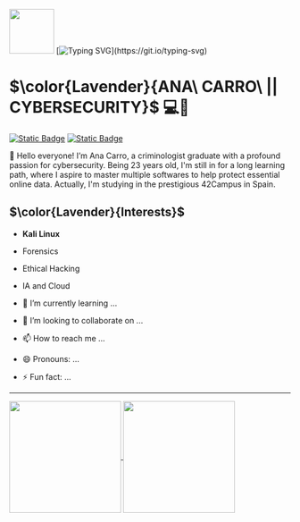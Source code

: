 <img src="https://media.giphy.com/media/v1.Y2lkPTc5MGI3NjExOWdoZ2xwYmdwdW4xeHVoajNra2tjdWEyODV1OXVlbGI1aXE4Z2ZsbiZlcD12MV9pbnRlcm5hbF9naWZfYnlfaWQmY3Q9Zw/4TrKGDZrcugHAt2VBc/giphy.gif" width="80" height="80" /> [![Typing SVG](https://readme-typing-svg.demolab.com?font=Roboto&weight=200&size=60&duration=2000&pause=2000&color=FAB3EA&center=true&vCenter=true&random=false&width=435&lines=Hello+World!)](https://git.io/typing-svg)
# $\color{Lavender}{ANA\ CARRO\ || CYBERSECURITY}$ 💻🔐
[![Static Badge](https://img.shields.io/badge/Linkedin-%2350A7E0?style=flat&logo=linkedin)](https://www.linkedin.com/in/ana-carro-v%C3%A1zquez) [![Static Badge](https://img.shields.io/badge/Gmail-%23fab3ea?style=flat&logo=Gmail&logoColor=%23ffffff)](https://mail.google.com/mail/?view=cm&to=anacarrovaz@gmail.com)


👋 Hello everyone! I’m Ana Carro, a criminologist graduate with a profound passion for cybersecurity. Being 23 years old, I'm still in for a long learning path, where I aspire to master multiple softwares to help protect essential online data. Actually, I'm studying in the prestigious 42Campus in Spain. 
## $\color{Lavender}{Interests}$
- **Kali Linux**
- Forensics
- Ethical Hacking
- IA and Cloud

- 🌱 I’m currently learning ...
- 💞️ I’m looking to collaborate on ...
- 📫 How to reach me ...
- 😄 Pronouns: ...
- ⚡ Fun fact: ...

***
 <a href="https://github.com/anuraghazra/github-readme-stats">
  <img height=200 align="center" src="https://github-readme-stats.vercel.app/api?username=Ancava2000&show_icons=true&hide_border=true&title_color=ccccff&bg_color=4c1130&text_color=fab3ea&icon_color=ccccff&border_radius=20.5&rank_icon=github" />
</a>
<a href="https://github.com/anuraghazra/convoychat">
  <img height=200 align="center" src="https://github-readme-stats.vercel.app/api/top-langs?username=anuraghazra&layout=compact&langs_count=8&card_width=320&hide_border=true&title_color=ccccff&bg_color=4c1130&text_color=fab3ea&icon_color=ccccff&border_radius=20.5" />
</a>

